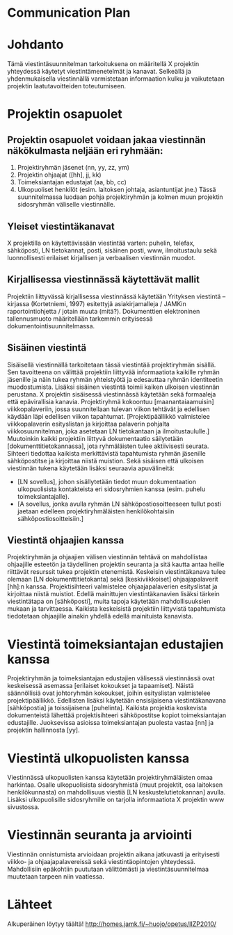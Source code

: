 # Communication Plan

#	Johdanto

Tämä viestintäsuunnitelman tarkoituksena on määritellä X projektin yhteydessä käytetyt viestintämenetelmät ja  kanavat. Selkeällä ja yhdenmukaisella viestinnällä varmistetaan informaation kulku ja vaikutetaan projektin laatutavoitteiden toteutumiseen.

#	Projektin osapuolet

## Projektin osapuolet voidaan jakaa viestinnän näkökulmasta neljään eri ryhmään:
  1.	Projektiryhmän jäsenet (nn, yy, zz, ym)
  2.	Projektin ohjaajat ([hh], jj, kk)
  3.	Toimeksiantajan edustajat (aa, bb, cc)
  4.	Ulkopuoliset henkilöt (esim. laitoksen johtaja, asiantuntijat jne.)
Tässä suunnitelmassa luodaan pohja projektiryhmän ja kolmen muun projektin sidosryhmän väliselle viestinnälle. 

## Yleiset viestintäkanavat

X projektilla on käytettävissään viestintää varten: puhelin, telefax, sähköposti, LN tietokannat, posti, sisäinen posti, www, ilmoitustaulu sekä luonnollisesti erilaiset kirjallisen ja verbaalisen viestinnän muodot. 

## Kirjallisessa viestinnässä käytettävät mallit

Projektiin liittyvässä kirjallisessa viestinnässä käytetään Yrityksen viestintä –kirjassa (Kortetniemi, 1997) esitettyjä asiakirjamalleja / JAMKin raportointiohjetta / jotain muuta (mitä?). Dokumenttien elektroninen tallennusmuoto määritellään tarkemmin erityisessä dokumentointisuunnitelmassa. 

## Sisäinen viestintä

Sisäisellä viestinnällä tarkoitetaan tässä viestintää projektiryhmän sisällä. Sen tavoitteena on välittää projektiin liittyvää informaatiota kaikille ryhmän jäsenille ja näin tukea ryhmän yhteistyötä ja edesauttaa ryhmän identiteetin muodostumista. Lisäksi sisäinen viestintä toimii kaiken ulkoisen viestinnän perustana.
X projektin sisäisessä viestinnässä käytetään sekä formaaleja että epävirallisia kanavia. Projektiryhmä kokoontuu [maanantaiaamuisin] viikkopalaveriin, jossa suunnitellaan tulevan viikon tehtävät ja edellisen käydään läpi edellisen viikon tapahtumat. [Projektipäällikkö valmistelee viikkopalaverin esityslistan ja kirjoittaa palaverin pohjalta viikkosuunnitelman, joka asetetaan LN tietokantaan ja ilmoitustaululle.]  Muutoinkin kaikki projektiin liittyvä dokumentaatio säilytetään [dokumenttitietokannassa], jota ryhmäläisten tulee aktiivisesti seurata. Sihteeri tiedottaa kaikista merkittävistä tapahtumista ryhmän jäsenille sähköpostitse ja kirjoittaa niistä muistion. 
Sekä sisäisen että ulkoisen viestinnän tukena käytetään lisäksi seuraavia apuvälineitä:
-	[LN sovellus], johon sisällytetään tiedot muun dokumentaation ulkopuolisista kontakteista eri sidosryhmien kanssa (esim. puhelu toimeksiantajalle).  
-	[A sovellus, jonka avulla ryhmän LN sähköpostiosoitteeseen tullut posti jaetaan edelleen projektiryhmäläisten henkilökohtaisiin sähköpostiosoitteisiin.]

## Viestintä ohjaajien kanssa

Projektiryhmän ja ohjaajien välisen viestinnän tehtävä on mahdollistaa ohjaajille esteetön ja täydellinen projektin seuranta ja sitä kautta antaa heille riittävät resurssit tukea projektin etenemistä. Keskeisin viestintäkanava tulee olemaan [LN dokumenttitietokanta] sekä [keskiviikkoiset] ohjaajapalaverit [hh]:n kanssa. Projektisihteeri valmistelee ohjaajapalaverien esityslistat ja kirjoittaa niistä muistiot. Edellä mainittujen viestintäkanavien lisäksi tärkein viestintätapa on [sähköposti], muita tapoja käytetään mahdollisuuksien mukaan ja tarvittaessa. Kaikista keskeisistä projektiin liittyvistä tapahtumista tiedotetaan ohjaajille ainakin yhdellä edellä mainituista kanavista.

# Viestintä toimeksiantajan edustajien kanssa

Projektiryhmän ja toimeksiantajan edustajien välisessä viestinnässä ovat keskeisessä asemassa [erilaiset kokoukset ja tapaamiset]. Näistä säännöllisiä ovat johtoryhmän kokoukset, joihin esityslistan valmistelee projektipäällikkö. Edellisten lisäksi käytetään ensisijaisena viestintäkanavana [sähköpostia] ja toissijaisena [puhelinta]. Kaikista projektia koskevista dokumenteistä lähettää projektisihteeri sähköpostitse kopiot toimeksiantajan edustajille. Juoksevissa asioissa toimeksiantajan puolesta vastaa [nn] ja projektin hallinnosta [yy].

# Viestintä ulkopuolisten kanssa

Viestinnässä ulkopuolisten kanssa käytetään projektiryhmäläisten omaa harkintaa.  Osalle ulkopuolisista sidosryhmistä (muut projektit, osa laitoksen henkilökunnasta) on mahdollisuus viestiä [LN keskustelutietokannan] avulla. Lisäksi ulkopuolisille sidosryhmille on tarjolla informaatiota X projektin www sivustossa.


# Viestinnän seuranta ja arviointi

Viestinnän onnistumista arvioidaan projektin aikana jatkuvasti ja erityisesti viikko- ja ohjaajapalavereissä sekä viestintäopintojen yhteydessä.  Mahdollisiin epäkohtiin puututaan välittömästi ja viestintäsuunnitelmaa muutetaan tarpeen niin vaatiessa.


# Lähteet

Alkuperäinen löytyy täältä! http://homes.jamk.fi/~huojo/opetus/IIZP2010/
